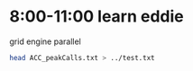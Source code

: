 # 8:00-11:00 learn eddie
grid engine
parallel

```bash
head ACC_peakCalls.txt > ../test.txt
```
<!--stackedit_data:
eyJoaXN0b3J5IjpbLTEwNjEzNjA1MzksLTE4NzE5MjcyMDAsLT
E0OTg0NjQ2NjAsNzMwOTk4MTE2XX0=
-->